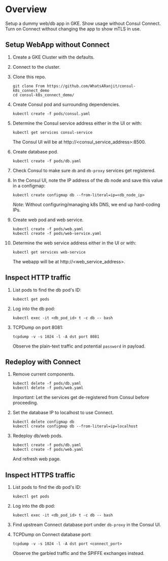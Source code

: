 # Overview

Setup a dummy web/db app in GKE.  Show usage without Consul Connect.  Turn on Connect without changing the app to show mTLS in use.

## Setup WebApp without Connect

1. Create a GKE Cluster with the defaults.

1. Connect to the cluster.

1. Clone this repo.
    ```
    git clone From https://github.com/WhatsARanjit/consul-k8s_connect_demo
    cd consul-k8s_connect_demo/
    ```

1. Create Consul pod and surrounding dependencies.
    ```
    kubectl create -f pods/consul.yaml
    ```

1. Determine the Consul service address either in the UI or with:
    ```
    kubectl get services consul-service
    ```
    The Consul UI will be at http://<consul_service_address>:8500.

1. Create database pod.
    ```
    kubectl create -f pods/db.yaml
    ```

1. Check Consul to make sure `db` and `db-proxy` services get registered.

1. In the Consul UI, note the IP address of the db node and save this value in a configmap:
    ```
    kubectl create configmap db --from-literal=ip=<db_node_ip>
    ```
    _Note:_ Without configuring/managing k8s DNS, we end up hard-coding IPs.

1. Create web pod and web service.
    ```
    kubectl create -f pods/web.yaml
    kubectl create -f pods/web-service.yaml
    ```

1. Determine the web service address either in the UI or with:
    ```
    kubectl get services web-service
    ```
    The webapp will be at http://<web_service_address>.

## Inspect HTTP traffic

1. List pods to find the db pod's ID:
    ```
    kubectl get pods
    ```

1. Log into the db pod:
    ```
    kubectl exec -it <db_pod_id> t -c db -- bash
    ```

1. TCPDump on port 8081:
    ```
    tcpdump -v -s 1024 -l -A dst port 8081
    ```
    Observe the plain-text traffic and potential `password` in payload.

## Redeploy with Connect

1. Remove current components.
    ```
    kubectl delete -f pods/db.yaml
    kubectl delete -f pods/web.yaml
    ```
    _Important:_ Let the services get de-registered from Consul before proceeding.

1. Set the database IP to localhost to use Connect.
    ```
    kubectl delete configmap db
    kubectl create configmap db --from-literal=ip=localhost
    ```

1. Redeploy db/web pods.
    ```
    kubectl create -f pods/db.yaml
    kubectl create -f pods/web.yaml
    ```
    And refresh web page.

## Inspect HTTPS traffic

1. List pods to find the db pod's ID:
    ```
    kubectl get pods
    ```

1. Log into the db pod:
    ```
    kubectl exec -it <db_pod_id> t -c db -- bash
    ```

1. Find upstream Connect database port under `db-proxy` in the Consul UI.

1. TCPDump on Connect database port:
    ```
    tcpdump -v -s 1024 -l -A dst port <connect_port>
    ```
    Observe the garbled traffic and the SPIFFE exchanges instead.

